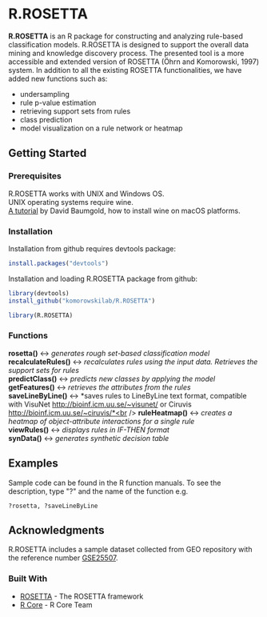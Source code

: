 <!--
  Title: RROSETTA
  Description: ROSETTA rough set classifier as a R package.
  Author: Mateusz Garbulowski
  -->
<meta name='keywords' content='rosetta, rough sets, classification'>

# R.ROSETTA

**R.ROSETTA** is an R package for constructing and analyzing rule-based classification models. R.ROSETTA is designed to support the overall data mining and knowledge discovery process. The presented tool is a more accessible and extended version of ROSETTA (Öhrn and Komorowski, 1997) system. In addition to all the existing ROSETTA functionalities, we have added new functions such as:
* undersampling
* rule p-value estimation
* retrieving support sets from rules
* class prediction
* model visualization on a rule network or heatmap

## Getting Started

### Prerequisites
R.ROSETTA works with UNIX and Windows OS.<br />
UNIX operating systems require wine.<br />
<a href="https://www.davidbaumgold.com/tutorials/wine-mac/" target="_blank">A tutorial</a> by David Baumgold, how to install wine on macOS platforms.

### Installation

Installation from github requires devtools package:
```R
install.packages("devtools")
```

Installation and loading R.ROSETTA package from github:
```R
library(devtools)
install_github("komorowskilab/R.ROSETTA")

library(R.ROSETTA)
```
### Functions
**rosetta()** <-> *generates rough set-based classification model*<br />
**recalculateRules()** <-> *recalculates rules using the input data. Retrieves the support sets for rules*<br />
**predictClass()** <-> *predicts new classes by applying the model*<br />
**getFeatures()** <-> *retrieves the attributes from the rules*<br />
**saveLineByLine()** <-> *saves rules to LineByLine text format, compatible with VisuNet http://bioinf.icm.uu.se/~visunet/ or Ciruvis http://bioinf.icm.uu.se/~ciruvis/*<br />
**ruleHeatmap()** <-> *creates a heatmap of object-attribute interactions for a single rule*<br />
**viewRules()** <-> *displays rules in IF-THEN format*<br />
**synData()** <-> *generates synthetic decision table*<br />

## Examples

Sample code can be found in the R function manuals. To see the description, type "?" and the name of the function e.g.
```
?rosetta, ?saveLineByLine
```

## Acknowledgments
R.ROSETTA includes a sample dataset collected from GEO repository with the reference number [GSE25507](https://www.ncbi.nlm.nih.gov/geo/query/acc.cgi?acc=GSE25507).


### Built With
* [ROSETTA](http://bioinf.icm.uu.se/rosetta/) - The ROSETTA framework
* [R Core](https://www.R-project.org/) - R Core Team
